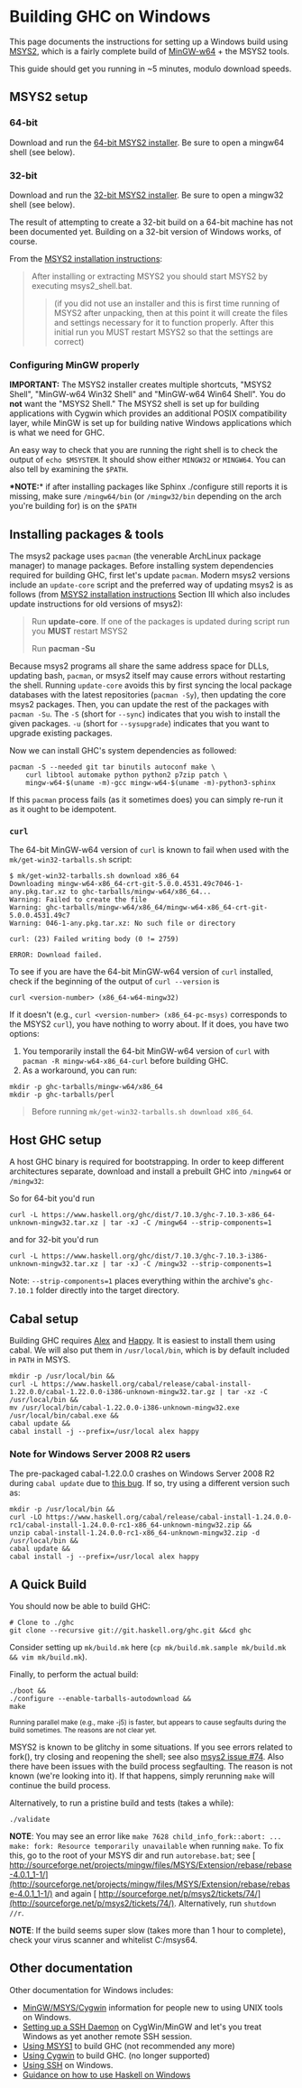 # Building GHC on Windows


This page documents the instructions for setting up a Windows build using [ MSYS2](http://sourceforge.net/projects/msys2/), which is a fairly complete build of [ MinGW-w64](http://mingw-w64.org/) + the MSYS2 tools.


This guide should get you running in \~5 minutes, modulo download speeds.

## MSYS2 setup

### 64-bit


Download and run the [ 64-bit MSYS2 installer](http://sourceforge.net/projects/msys2/files/latest/download). Be sure to open a mingw64 shell (see below).

### 32-bit


Download and run the [ 32-bit MSYS2 installer](http://sourceforge.net/projects/msys2/files/Base/i686/). Be sure to open a mingw32 shell (see below).


The result of attempting to create a 32-bit build on a 64-bit machine has not been documented yet. Building on a 32-bit version of Windows works, of course.


From the [ MSYS2 installation instructions](http://sourceforge.net/p/msys2/wiki/MSYS2%20installation/):

>
> After installing or extracting MSYS2 you should start MSYS2 by executing msys2_shell.bat.
>
> >
> > (if you did not use an installer and this is first time running of MSYS2 after unpacking, then at this point it will create the files and settings necessary for it to function properly. After this initial run you MUST restart MSYS2 so that the settings are correct)

### Configuring MinGW properly

**IMPORTANT:** The MSYS2 installer creates multiple shortcuts, "MSYS2 Shell", "MinGW-w64 Win32 Shell" and "MinGW-w64 Win64 Shell". You do **not** want the "MSYS2 Shell." The MSYS2 shell is set up for building applications with Cygwin which provides an additional POSIX compatibility layer, while MinGW is set up for building native Windows applications which is what we need for GHC.


An easy way to check that you are running the right shell is to check the output of `echo $MSYSTEM`. It should show either `MINGW32` or `MINGW64`. You can also tell by examining the `$PATH`.

**\*NOTE:**\* if after installing packages like Sphinx ./configure still reports it is missing, make sure `/mingw64/bin` (or `/mingw32/bin` depending on the arch you're building for)  is on the `$PATH`

## Installing packages & tools


The msys2 package uses `pacman` (the venerable ArchLinux package manager) to manage packages. Before installing system dependencies required for building GHC, first let's update `pacman`. Modern msys2 versions include an `update-core` script and the preferred way of updating msys2 is as follows (from [ MSYS2 installation instructions](http://sourceforge.net/p/msys2/wiki/MSYS2%20installation/) Section III which also includes update instructions for old versions of msys2):

>
> Run **update-core**. If one of the packages is updated during script run you **MUST** restart MSYS2
>
>
> Run **pacman -Su**


Because msys2 programs all share the same address space for DLLs, updating bash, `pacman`, or msys2 itself may cause errors without restarting the shell. Running `update-core` avoids this by first syncing the local package databases with the latest repositories (`pacman -Sy`), then updating the core msys2 packages. Then, you can update the rest of the packages with `pacman -Su`. The `-S` (short for `--sync`) indicates that you wish to install the given packages. `-u` (short for `--sysupgrade`) indicates that you want to upgrade existing packages.


Now we can install GHC's system dependencies as followed:

```
pacman -S --needed git tar binutils autoconf make \
    curl libtool automake python python2 p7zip patch \
    mingw-w64-$(uname -m)-gcc mingw-w64-$(uname -m)-python3-sphinx
```


If this `pacman` process fails (as it sometimes does) you can simply re-run it as it ought to be idempotent.

### `curl`


The 64-bit MinGW-w64 version of `curl` is known to fail when used with the `mk/get-win32-tarballs.sh` script:

```wiki
$ mk/get-win32-tarballs.sh download x86_64
Downloading mingw-w64-x86_64-crt-git-5.0.0.4531.49c7046-1-any.pkg.tar.xz to ghc-tarballs/mingw-w64/x86_64...
Warning: Failed to create the file
Warning: ghc-tarballs/mingw-w64/x86_64/mingw-w64-x86_64-crt-git-5.0.0.4531.49c7
Warning: 046-1-any.pkg.tar.xz: No such file or directory

curl: (23) Failed writing body (0 != 2759)

ERROR: Download failed.
```


To see if you are have the 64-bit MinGW-w64 version of `curl` installed, check if the beginning of the output of `curl --version` is

```wiki
curl <version-number> (x86_64-w64-mingw32)
```


If it doesn't (e.g., `curl <version-number> (x86_64-pc-msys)` corresponds to the MSYS2 `curl`), you have nothing to worry about. If it does, you have two options:

1. You temporarily install the 64-bit MinGW-w64 version of `curl` with `pacman -R mingw-w64-x86_64-curl` before building GHC.
1. As a workaround, you can run:

```wiki
mkdir -p ghc-tarballs/mingw-w64/x86_64
mkdir -p ghc-tarballs/perl
```

>
> Before running `mk/get-win32-tarballs.sh download x86_64`.

## Host GHC setup


A host GHC binary is required for bootstrapping. In order to keep different architectures separate, download and install a prebuilt GHC into `/mingw64` or `/mingw32`:


So for 64-bit you'd run

```
curl -L https://www.haskell.org/ghc/dist/7.10.3/ghc-7.10.3-x86_64-unknown-mingw32.tar.xz | tar -xJ -C /mingw64 --strip-components=1
```


and for 32-bit you'd run

```
curl -L https://www.haskell.org/ghc/dist/7.10.3/ghc-7.10.3-i386-unknown-mingw32.tar.xz | tar -xJ -C /mingw32 --strip-components=1
```


Note: `--strip-components=1` places everything within the archive's `ghc-7.10.1` folder directly into the target directory.

## Cabal setup


Building GHC requires [ Alex](http://www.haskell.org/alex/) and [ Happy](http://www.haskell.org/happy/). It is easiest to install them using cabal. We will also put them in `/usr/local/bin`, which is by default included in `PATH` in MSYS.

```
mkdir -p /usr/local/bin &&
curl -L https://www.haskell.org/cabal/release/cabal-install-1.22.0.0/cabal-1.22.0.0-i386-unknown-mingw32.tar.gz | tar -xz -C /usr/local/bin &&
mv /usr/local/bin/cabal-1.22.0.0-i386-unknown-mingw32.exe /usr/local/bin/cabal.exe &&
cabal update &&
cabal install -j --prefix=/usr/local alex happy
```

### Note for Windows Server 2008 R2 users


The pre-packaged cabal-1.22.0.0 crashes on Windows Server 2008 R2 during `cabal update` due to [ this bug](https://github.com/haskell/cabal/issues/2331).  If so, try using a different version such as:

```
mkdir -p /usr/local/bin &&
curl -LO https://www.haskell.org/cabal/release/cabal-install-1.24.0.0-rc1/cabal-install-1.24.0.0-rc1-x86_64-unknown-mingw32.zip &&
unzip cabal-install-1.24.0.0-rc1-x86_64-unknown-mingw32.zip -d /usr/local/bin &&
cabal update &&
cabal install -j --prefix=/usr/local alex happy
```

## A Quick Build


You should now be able to build GHC:

```
# Clone to ./ghc
git clone --recursive git://git.haskell.org/ghc.git &&cd ghc
```


Consider setting up `mk/build.mk` here (`cp mk/build.mk.sample mk/build.mk && vim mk/build.mk`).


Finally, to perform the actual build:

```
./boot &&
./configure --enable-tarballs-autodownload &&
make
```

<sub>Running parallel make (e.g., make -j5) is faster, but appears to cause segfaults during the build sometimes. The reasons are not clear yet.</sub>


MSYS2 is known to be glitchy in some situations. If you see errors related to fork(), try closing and reopening the shell; see also [ msys2 issue \#74](http://sourceforge.net/p/msys2/tickets/74/). Also there have been issues with the build process segfaulting. The reason is not known (we're looking into it). If that happens, simply rerunning `make` will continue the build process.


Alternatively, to run a pristine build and tests (takes a while):

```
./validate
```

**NOTE**: You may see an error like `make 7628 child_info_fork::abort: ... make: fork: Resource temporarily unavailable` when running `make`. To fix this, go to the root of your MSYS dir and run `autorebase.bat`; see [ http://sourceforge.net/projects/mingw/files/MSYS/Extension/rebase/rebase-4.0.1_1-1/](http://sourceforge.net/projects/mingw/files/MSYS/Extension/rebase/rebase-4.0.1_1-1/) and again [ http://sourceforge.net/p/msys2/tickets/74/](http://sourceforge.net/p/msys2/tickets/74/). Alternatively, run `shutdown //r`.

**NOTE**: If the build seems super slow (takes more than 1 hour to complete), check your virus scanner and whitelist C:/msys64.

## Other documentation


Other documentation for Windows includes:

- [MinGW/MSYS/Cygwin](building/platforms/windows) information for people new to using UNIX tools on Windows.
- [Setting up a SSH Daemon](building/windows/sshd) on CygWin/MinGW and let's you treat Windows as yet another remote SSH session.
- [Using MSYS1](building/preparation/windows/msy-s1) to build GHC (not recommended any more)
- [Using Cygwin](building/windows/cygwin) to build GHC. (no longer supported)
- [Using SSH](building/windows/ssh) on Windows.
- [ Guidance on how to use Haskell on Windows](http://www.haskell.org/haskellwiki/Windows)
